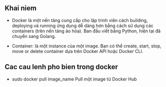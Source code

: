 ## Khai niem
+ Docker là một nền tảng cung cấp cho lập trình viên cách building, deploying và running ứng dụng dễ dàng hơn bằng cách sử dụng các containers (trên nền tảng ảo hóa). Ban đầu viết bằng Python, hiện tại đã chuyển sang Golang.

+ Container: là một instance của một image. Bạn có thể create, start, stop, move or delete container dựa trên Docker API hoặc Docker CLI.

## Cac cau lenh pho bien trong docker

+ sudo docker pull image_name       Pull một image từ Docker Hub
